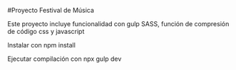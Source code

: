 #Proyecto Festival de Música

Este proyecto incluye funcionalidad con gulp SASS, función de compresión de código css y javascript

Instalar con npm install

Ejecutar compilación con npx gulp dev

